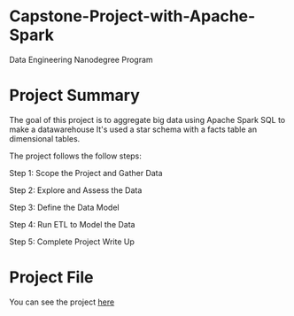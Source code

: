 # Capstone-Project-with-Apache-Spark
Data Engineering Nanodegree Program

# Project Summary
The goal of this project is to aggregate big data using Apache Spark SQL to make a datawarehouse It's used a star schema with a facts table an dimensional tables.

The project follows the follow steps:

Step 1: Scope the Project and Gather Data

Step 2: Explore and Assess the Data

Step 3: Define the Data Model

Step 4: Run ETL to Model the Data

Step 5: Complete Project Write Up

# Project File
You can see the project <a href="https://github.com/RashaAlamoud/Capstone-Project-with-Apache-Spark-/blob/main/Capstone%20Project%20Template.ipynb">here</a> 

